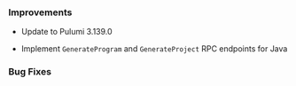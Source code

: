 ### Improvements

- Update to Pulumi 3.139.0

- Implement `GenerateProgram` and `GenerateProject` RPC endpoints for Java

### Bug Fixes
